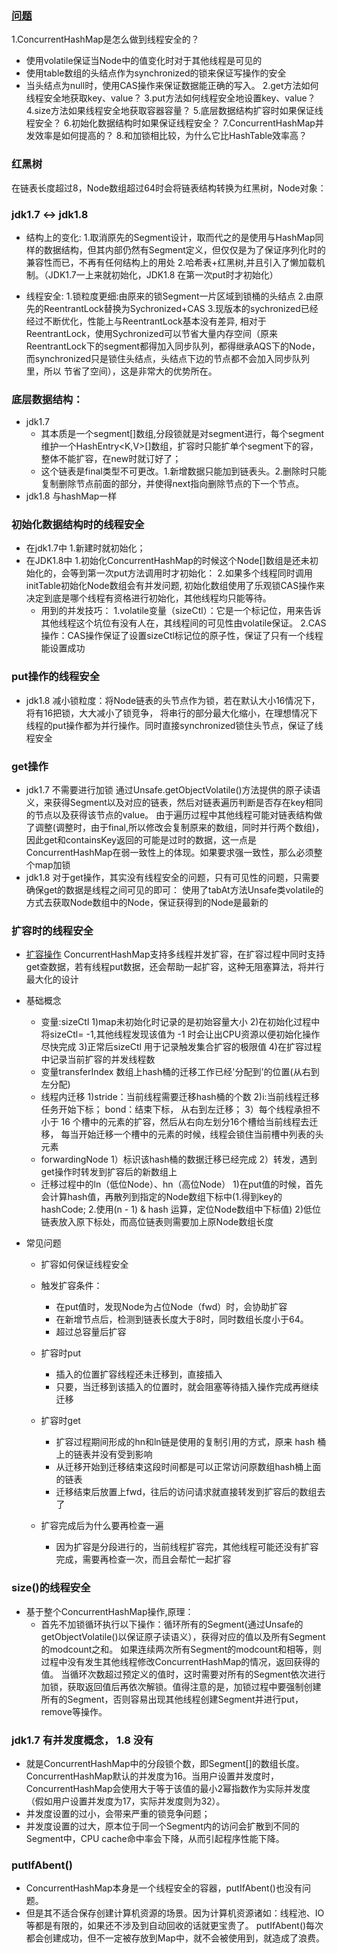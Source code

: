 ### [问题](https://blog.csdn.net/qq_41737716/article/details/90549847)
1.ConcurrentHashMap是怎么做到线程安全的？
   - 使用volatile保证当Node中的值变化时对于其他线程是可见的
   - 使用table数组的头结点作为synchronized的锁来保证写操作的安全
   - 当头结点为null时，使用CAS操作来保证数据能正确的写入。
2.get方法如何线程安全地获取key、value？
3.put方法如何线程安全地设置key、value？
4.size方法如果线程安全地获取容器容量？
5.底层数据结构扩容时如果保证线程安全？
6.初始化数据结构时如果保证线程安全？
7.ConcurrentHashMap并发效率是如何提高的？
8.和加锁相比较，为什么它比HashTable效率高？

### 红黑树
在链表长度超过8，Node数组超过64时会将链表结构转换为红黑树，Node对象：

### jdk1.7 <-> jdk1.8
- 结构上的变化:
1.取消原先的Segment设计，取而代之的是使用与HashMap同样的数据结构，但其内部仍然有Segment定义，但仅仅是为了保证序列化时的兼容性而已，不再有任何结构上的用处
2.哈希表+红黑树,并且引入了懒加载机制。（JDK1.7一上来就初始化，JDK1.8 在第一次put时才初始化）

- 线程安全:
1.锁粒度更细:由原来的锁Segment一片区域到锁桶的头结点
2.由原先的ReentrantLock替换为Sychronized+CAS
3.现版本的sychronized已经经过不断优化，性能上与ReentrantLock基本没有差异,
  相对于ReentrantLock，使用Sychronized可以节省大量内存空间（原来ReentrantLock下的segment都得加入同步队列，都得继承AQS下的Node，而synchronized只是锁住头结点，头结点下边的节点都不会加入同步队列里，所以 节省了空间），这是非常大的优势所在。


### 底层数据结构：
- jdk1.7
    - 其本质是一个segment[]数组,分段锁就是对segment进行，每个segment维护一个HashEntry<K,V>[]数组，扩容时只能扩单个segment下的容，整体不能扩容，在new时就订好了；
    - 这个链表是final类型不可更改。1.新增数据只能加到链表头。2.删除时只能复制删除节点前面的部分，并使得next指向删除节点的下一个节点。
- jdk1.8
    与hashMap一样

### 初始化数据结构时的线程安全
- 在jdk1.7中
1.新建时就初始化；
- 在JDK1.8中
1.初始化ConcurrentHashMap的时候这个Node[]数组是还未初始化的，会等到第一次put方法调用时才初始化：
2.如果多个线程同时调用initTable初始化Node数组会有并发问题, 初始化数组使用了乐观锁CAS操作来决定到底是哪个线程有资格进行初始化，其他线程均只能等待。
    - 用到的并发技巧：
      1.volatile变量（sizeCtl）：它是一个标记位，用来告诉其他线程这个坑位有没有人在，其线程间的可见性由volatile保证。
      2.CAS操作：CAS操作保证了设置sizeCtl标记位的原子性，保证了只有一个线程能设置成功

### put操作的线程安全
- jdk1.8
   减小锁粒度：将Node链表的头节点作为锁，若在默认大小16情况下，将有16把锁，大大减小了锁竞争，
   将串行的部分最大化缩小，在理想情况下线程的put操作都为并行操作。同时直接synchronized锁住头节点，保证了线程安全

### get操作 
- jdk1.7 不需要进行加锁
   通过Unsafe.getObjectVolatile()方法提供的原子读语义，来获得Segment以及对应的链表，然后对链表遍历判断是否存在key相同的节点以及获得该节点的value。
   由于遍历过程中其他线程可能对链表结构做了调整(调整时，由于final,所以修改会复制原来的数组，同时并行两个数组)，因此get和containsKey返回的可能是过时的数据，这一点是ConcurrentHashMap在弱一致性上的体现。如果要求强一致性，那么必须整个map加锁
- jdk1.8
   对于get操作，其实没有线程安全的问题，只有可见性的问题，只需要确保get的数据是线程之间可见的即可：
   使用了tabAt方法Unsafe类volatile的方式去获取Node数组中的Node，保证获得到的Node是最新的
   
### 扩容时的线程安全 
- [扩容操作](https://blog.csdn.net/ZOKEKAI/article/details/90051567)
    ConcurrentHashMap支持多线程并发扩容，在扩容过程中同时支持get查数据，若有线程put数据，还会帮助一起扩容，这种无阻塞算法，将并行最大化的设计
- 基础概念
   - 变量:sizeCtl
      1)map未初始化时记录的是初始容量大小
      2)在初始化过程中将sizeCtl= -1,其他线程发现该值为 -1 时会让出CPU资源以便初始化操作尽快完成
      3)正常后sizeCtl 用于记录触发集合扩容的极限值
      4)在扩容过程中记录当前扩容的并发线程数
   - 变量transferIndex
       数组上hash桶的迁移工作已经'分配到'的位置(从右到左分配)
   - 线程内迁移
      1)stride：当前线程需要迁移hash桶的个数
      2)i:当前线程迁移任务开始下标； bond：结束下标， 从右到左迁移；
      3）每个线程承担不小于 16 个槽中的元素的扩容，然后从右向左划分16个槽给当前线程去迁移，
      每当开始迁移一个槽中的元素的时候，线程会锁住当前槽中列表的头元素
   - forwardingNode
      1）标识该hash桶的数据迁移已经完成
      2）转发，遇到get操作时转发到扩容后的新数组上
   - 迁移过程中的ln（低位Node）、hn（高位Node）
      1)在put值的时候，首先会计算hash值，再散列到指定的Node数组下标中(1.得到key的hashCode; 2.使用(n - 1) & hash 运算，定位Node数组中下标值)
      2)低位链表放入原下标处，而高位链表则需要加上原Node数组长度

- 常见问题
   - 扩容如何保证线程安全
      
      
   - 触发扩容条件：
      - 在put值时，发现Node为占位Node（fwd）时，会协助扩容
      - 在新增节点后，检测到链表长度大于8时，同时数组长度小于64。
      - 超过总容量后扩容
   - 扩容时put
      - 插入的位置扩容线程还未迁移到，直接插入
      - 只要，当迁移到该插入的位置时，就会阻塞等待插入操作完成再继续迁移 
   - 扩容时get
      - 扩容过程期间形成的hn和ln链是使用的复制引用的方式，原来 hash 桶上的链表并没有受到影响
      - 从迁移开始到迁移结束这段时间都是可以正常访问原数组hash桶上面的链表
      - 迁移结束后放置上fwd，往后的访问请求就直接转发到扩容后的数组去了
   - 扩容完成后为什么要再检查一遍
      - 因为扩容是分段进行的，当前线程扩容完，其他线程可能还没有扩容完成，需要再检查一次，而且会帮忙一起扩容


### size()的线程安全
- 基于整个ConcurrentHashMap操作,原理：
    - 首先不加锁循环执行以下操作：循环所有的Segment(通过Unsafe的getObjectVolatile()以保证原子读语义），获得对应的值以及所有Segment的modcount之和。
      如果连续两次所有Segment的modcount和相等，则过程中没有发生其他线程修改ConcurrentHashMap的情况，返回获得的值。
      当循环次数超过预定义的值时，这时需要对所有的Segment依次进行加锁，获取返回值后再依次解锁。值得注意的是，加锁过程中要强制创建所有的Segment，否则容易出现其他线程创建Segment并进行put，remove等操作。

### jdk1.7 有并发度概念，  1.8 没有
- 就是ConcurrentHashMap中的分段锁个数，即Segment[]的数组长度。
   ConcurrentHashMap默认的并发度为16。当用户设置并发度时，ConcurrentHashMap会使用大于等于该值的最小2幂指数作为实际并发度（假如用户设置并发度为17，实际并发度则为32）。
- 并发度设置的过小，会带来严重的锁竞争问题；
- 并发度设置的过大，原本位于同一个Segment内的访问会扩散到不同的Segment中，CPU cache命中率会下降，从而引起程序性能下降。

### putIfAbent() 
- ConcurrentHashMap本身是一个线程安全的容器，putIfAbent()也没有问题。
- 但是其不适合保存创建计算机资源的场景。因为计算机资源诸如：线程池、IO等都是有限的，如果还不涉及到自动回收的话就更宝贵了。
putIfAbent()每次都会创建成功，但不一定被存放到Map中，就不会被使用到，就造成了浪费。